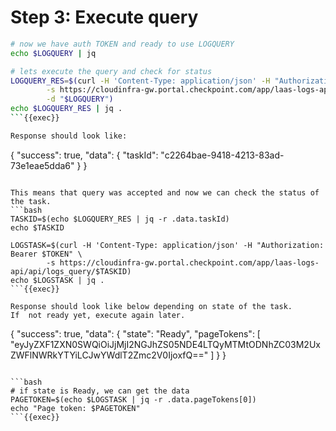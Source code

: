 # Step 3: Execute query

```bash
# now we have auth TOKEN and ready to use LOGQUERY
echo $LOGQUERY | jq

# lets execute the query and check for status
LOGQUERY_RES=$(curl -H 'Content-Type: application/json' -H "Authorization: Bearer $TOKEN" \
        -s https://cloudinfra-gw.portal.checkpoint.com/app/laas-logs-api/api/logs_query \
        -d "$LOGQUERY")
echo $LOGQUERY_RES | jq .
```{{exec}}

Response should look like:
```
{
  "success": true,
  "data": {
    "taskId": "c2264bae-9418-4213-83ad-73e1eae5dda6"
  }
}
```

This means that query was accepted and now we can check the status of the task.
```bash
TASKID=$(echo $LOGQUERY_RES | jq -r .data.taskId)
echo $TASKID

LOGSTASK=$(curl -H 'Content-Type: application/json' -H "Authorization: Bearer $TOKEN" \
        -s https://cloudinfra-gw.portal.checkpoint.com/app/laas-logs-api/api/logs_query/$TASKID)
echo $LOGSTASK | jq .
```{{exec}}

Response should look like below depending on state of the task.
If  not ready yet, execute again later.
```
{
  "success": true,
  "data": {
    "state": "Ready",
    "pageTokens": [
      "eyJyZXF1ZXN0SWQiOiJjMjI2NGJhZS05NDE4LTQyMTMtODNhZC03M2UxZWFlNWRkYTYiLCJwYWdlT2Zmc2V0IjoxfQ=="
    ]
  }
}
```

```bash
# if state is Ready, we can get the data
PAGETOKEN=$(echo $LOGSTASK | jq -r .data.pageTokens[0])
echo "Page token: $PAGETOKEN"
```{{exec}}